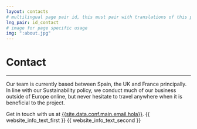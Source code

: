 ```yaml
---
layout: contacts
# multilingual page pair id, this must pair with translations of this page. (This name must be unique)
lng_pair: id_contact
# image for page specific usage
img: ":about.jpg"
---
```

<h1 id="titleAux">Contact</h1>
<hr>
Our team is currently based between Spain, the UK and France principally.  In line with our Sustainability policy, we conduct much of our business outside of Europe online, but never hesitate to travel anywhere when it is beneficial to the project.

Get in touch with us at <a class="link" href="mailto:{{site.data.conf.main.email.hola}}">{{site.data.conf.main.email.hola}}</a>.
{{ website_info_text_first }}
{{ website_info_text_second }}
